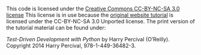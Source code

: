 This code is licensed under the [Creative Commons CC-BY-NC-SA 3.0 license](https://creativecommons.org/licenses/by-nc-sa/3.0/legalcode)
This license is in use because the [original website tutorial](www.obeythetestinggoat.com)
is licensed under the CC-BY-NC-SA 3.0 Unported license. The
print version of the tutorial material can be found under:

_Test-Driven Development with Python_ by Harry Percival (O’Reilly).
Copyright 2014 Harry Percival, 978-1-449-36482-3.
